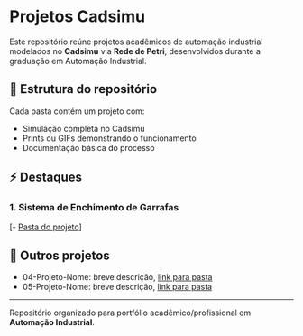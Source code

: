# Projetos Cadsimu

Este repositório reúne projetos acadêmicos de automação industrial modelados no **Cadsimu** via **Rede de Petri**, desenvolvidos durante a graduação em Automação Industrial.

## 📂 Estrutura do repositório

Cada pasta contém um projeto com:
- Simulação completa no Cadsimu
- Prints ou GIFs demonstrando o funcionamento
- Documentação básica do processo

## ⚡ Destaques

### 1. Sistema de Enchimento de Garrafas
[- [Pasta do projeto](./01-Sistema-Enchimento-Garrafas)]


## 📌 Outros projetos
- 04-Projeto-Nome: breve descrição, [link para pasta](./04-Projeto-Nome)  
- 05-Projeto-Nome: breve descrição, [link para pasta](./05-Projeto-Nome)

---

Repositório organizado para portfólio acadêmico/profissional em **Automação Industrial**.
